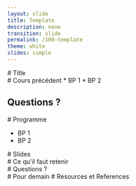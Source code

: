 ```yaml
---
layout: slide
title: Template
description: none
transition: slide
permalink: /100-template
theme: white
slides: simple
---
```


<section data-markdown>
# Title

</section>

<section data-markdown>
# Cours précédent
* BP 1
* BP 2

# Questions ?
</section>

<section data-markdown>
# Programme

* BP 1
* BP 2

</section>

<section data-markdown>
# Slides

</section>

<section data-markdown>
# Ce qu'il faut retenir

</section>

<section data-markdown>
# Questions ?

</section>

<section data-markdown>
# Pour demain
# Resources et References

</section>
